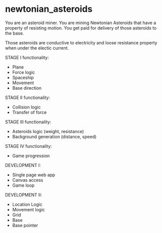 # newtonian_asteroids

You are an asteroid miner.
You are mining Newtonian Asteroids that have a property of resisting motion.
You get paid for delivery of those asteroids to the base.

Those asteroids are conductive to electricity and loose resistance property when under the electic current.


STAGE I functionality:

- Plane
- Force logic
- Spaceship
- Movement
- Base direction


STAGE II functionality:

- Collision logic
- Transfer of force


STAGE III functionality:

- Asteroids logic (weight, resistance)
- Background generation (distance, speed)


STAGE IV functionality:

- Game progression


DEVELOPMENT I:

- Single page web app
- Canvas access
- Game loop


DEVELOPMENT II:

- Location Logic
- Movement logic
- Grid
- Base
- Base pointer
